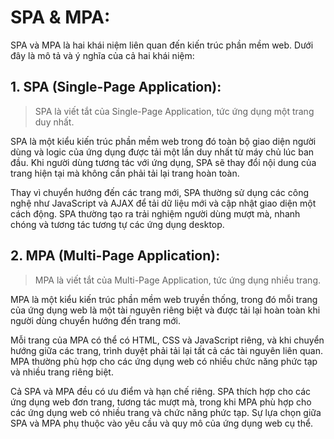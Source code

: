 # SPA & MPA:
SPA và MPA là hai khái niệm liên quan đến kiến trúc phần mềm web. Dưới đây là mô tả và ý nghĩa của cả hai khái niệm:

## 1. SPA (Single-Page Application):
> SPA là viết tắt của Single-Page Application, tức ứng dụng một trang duy nhất.

SPA là một kiểu kiến trúc phần mềm web trong đó toàn bộ giao diện người dùng và logic của ứng dụng được tải một lần duy nhất từ máy chủ lúc ban đầu.
Khi người dùng tương tác với ứng dụng, SPA sẽ thay đổi nội dung của trang hiện tại mà không cần phải tải lại trang hoàn toàn.

Thay vì chuyển hướng đến các trang mới, SPA thường sử dụng các công nghệ như JavaScript và AJAX để tải dữ liệu mới và cập nhật giao diện một cách động.
SPA thường tạo ra trải nghiệm người dùng mượt mà, nhanh chóng và tương tác tương tự các ứng dụng desktop.

## 2. MPA (Multi-Page Application):
> MPA là viết tắt của Multi-Page Application, tức ứng dụng nhiều trang.

MPA là một kiểu kiến trúc phần mềm web truyền thống, trong đó mỗi trang của ứng dụng web là một tài nguyên riêng biệt và được tải lại hoàn toàn khi người dùng chuyển hướng đến trang mới.

Mỗi trang của MPA có thể có HTML, CSS và JavaScript riêng, và khi chuyển hướng giữa các trang, trình duyệt phải tải lại tất cả các tài nguyên liên quan. MPA thường phù hợp cho các ứng dụng web có nhiều chức năng phức tạp và nhiều trang riêng biệt.

Cả SPA và MPA đều có ưu điểm và hạn chế riêng. SPA thích hợp cho các ứng dụng web đơn trang, tương tác mượt mà, trong khi MPA phù hợp cho các ứng dụng web có nhiều trang và chức năng phức tạp. Sự lựa chọn giữa SPA và MPA phụ thuộc vào yêu cầu và quy mô của ứng dụng web cụ thể.